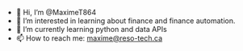 - 👋 Hi, I’m @MaximeT864
- 👀 I’m interested in learning about finance and finance automation.
- 🌱 I’m currently learning python and data APIs
- 📫 How to reach me: maxime@reso-tech.ca

<!---
MaximeT864/MaximeT864 is a ✨ special ✨ repository because its `README.md` (this file) appears on your GitHub profile.
You can click the Preview link to take a look at your changes.
--->
